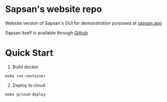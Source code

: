 # Sapsan's website repo

Website version of Sapsan's GUI for demonstration purposes at [sapsan.app](http://sapsan.app)

Sapsan itself is available through [Github](https://github.com/pikarpov-LANL/Sapsan)

# Quick Start

1. Build docker

```shell cript
make run-container
```

2. Deploy to cloud

```shell cript
make gcloud-deploy
```
